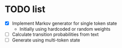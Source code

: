 # TODO list

- [x] Implement Markov generator for single token state
    - Initially using hardcoded or random weights
- [ ] Calculate transition probabilities from text
- [ ] Generate using multi-token state
